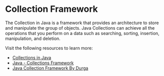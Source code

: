 # Collection Framework

The Collection in Java is a framework that provides an architecture to store and manipulate the group of objects. Java Collections can achieve all the operations that you perform on a data such as searching, sorting, insertion, manipulation, and deletion.

Visit the following resources to learn more:

- [Collections in Java](https://www.javatpoint.com/collections-in-java)
- [Java - Collections Framework](https://www.tutorialspoint.com/java/java_collections.htm)
- [Java Collection Framework By Durga](https://www.youtube.com/playlist?list=PLd3UqWTnYXOklywocjGz7Z02rqbLegX22)
